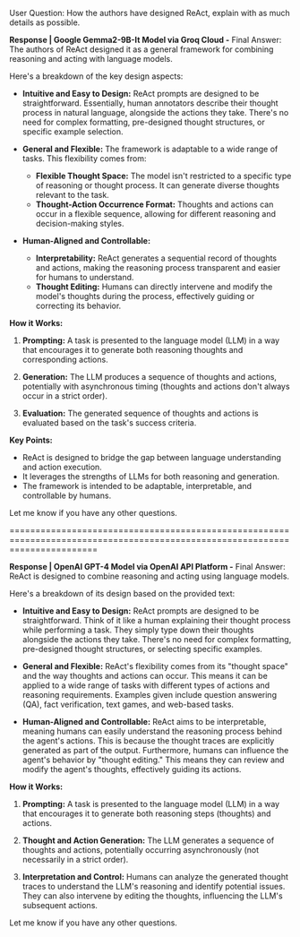 User Question: How the authors have designed ReAct, explain with as much details as possible.

**Response | Google Gemma2-9B-It Model via Groq Cloud -**
Final Answer:
The authors of ReAct designed it as a general framework for combining reasoning and acting with language models.

Here's a breakdown of the key design aspects:

* **Intuitive and Easy to Design:** ReAct prompts are designed to be straightforward.  Essentially, human annotators describe their thought process in natural language, alongside the actions they take. There's no need for complex formatting, pre-designed thought structures, or specific example selection.

* **General and Flexible:**  The framework is adaptable to a wide range of tasks. This flexibility comes from:
    * **Flexible Thought Space:**  The model isn't restricted to a specific type of reasoning or thought process. It can generate diverse thoughts relevant to the task.
    * **Thought-Action Occurrence Format:**  Thoughts and actions can occur in a flexible sequence, allowing for different reasoning and decision-making styles.

* **Human-Aligned and Controllable:**
    * **Interpretability:**  ReAct generates a sequential record of thoughts and actions, making the reasoning process transparent and easier for humans to understand.
    * **Thought Editing:** Humans can directly intervene and modify the model's thoughts during the process, effectively guiding or correcting its behavior.

**How it Works:**

1. **Prompting:**  A task is presented to the language model (LLM) in a way that encourages it to generate both reasoning thoughts and corresponding actions.

2. **Generation:** The LLM produces a sequence of thoughts and actions, potentially with asynchronous timing (thoughts and actions don't always occur in a strict order).

3. **Evaluation:** The generated sequence of thoughts and actions is evaluated based on the task's success criteria.

**Key Points:**

* ReAct is designed to bridge the gap between language understanding and action execution.
* It leverages the strengths of LLMs for both reasoning and generation.
* The framework is intended to be adaptable, interpretable, and controllable by humans.

Let me know if you have any other questions.

=============================================================================================================================

**Response | OpenAI GPT-4 Model via OpenAI API Platform -**
Final Answer:
ReAct is designed to combine reasoning and acting using language models.

Here's a breakdown of its design based on the provided text:

* **Intuitive and Easy to Design:**  ReAct prompts are designed to be straightforward.  Think of it like a human explaining their thought process while performing a task. They simply type down their thoughts alongside the actions they take. There's no need for complex formatting, pre-designed thought structures, or selecting specific examples.

* **General and Flexible:** ReAct's flexibility comes from its "thought space" and the way thoughts and actions can occur. This means it can be applied to a wide range of tasks with different types of actions and reasoning requirements. Examples given include question answering (QA), fact verification, text games, and web-based tasks.

* **Human-Aligned and Controllable:** ReAct aims to be interpretable, meaning humans can easily understand the reasoning process behind the agent's actions. This is because the thought traces are explicitly generated as part of the output.  Furthermore, humans can influence the agent's behavior by "thought editing." This means they can review and modify the agent's thoughts, effectively guiding its actions.

**How it Works:**

1. **Prompting:** A task is presented to the language model (LLM) in a way that encourages it to generate both reasoning steps (thoughts) and actions.

2. **Thought and Action Generation:** The LLM generates a sequence of thoughts and actions, potentially occurring asynchronously (not necessarily in a strict order).

3. **Interpretation and Control:** Humans can analyze the generated thought traces to understand the LLM's reasoning and identify potential issues. They can also intervene by editing the thoughts, influencing the LLM's subsequent actions.


Let me know if you have any other questions.

